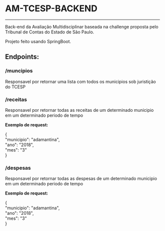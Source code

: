 # AM-TCESP-BACKEND

-------

Back-end da Avaliação Multidisciplinar baseada na challenge proposta pelo Tribunal de Contas do Estado de São Paulo.

Projeto feito usando SpringBoot.

## Endpoints:

### /muncipios
Responsavel por retornar uma lista com todos os municipios sob juristição do TCESP

### /receitas
Responsavel por retornar todas as receitas de um determinado municipio em um determinado periodo de tempo

**Exemplo de request:**

{  
    "municipio": "adamantina",  
    "ano": "2018",  
    "mes": "3"  
}

### /despesas
Responsavel por retornar todas as despesas de um determinado municipio em um determinado periodo de tempo

**Exemplo de request:**

{  
"municipio": "adamantina",  
"ano": "2018",  
"mes": "3"  
}
 
